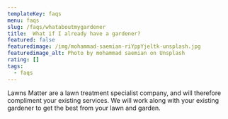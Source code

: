 ```yaml
---
templateKey: faqs
menu: faqs
slug: /faqs/whataboutmygardener
title:  What if I already have a gardener?
featured: false
featuredimage: /img/mohammad-saemian-riYppYjeltk-unsplash.jpg
featuredimage_alt: Photo by mohammad saemian on Unsplash
rating: []
tags:
  - faqs
---
```


Lawns Matter are a lawn treatment specialist company, and will therefore compliment your existing services. We will work along with your existing gardener to get the best from your lawn and garden.